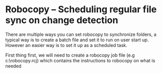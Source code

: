 # Robocopy – Scheduling regular file sync on change detection

There are multiple ways you can set robocopy to synchronize folders, a typical way is to create a batch file and set it to run on user start up. However an easier way is to set it up as a scheduled task.



First thing first, we will need to create a robocopy job file (e.g c:\robocopy.rcj) which contains the instructions to robocopy on what is needed
